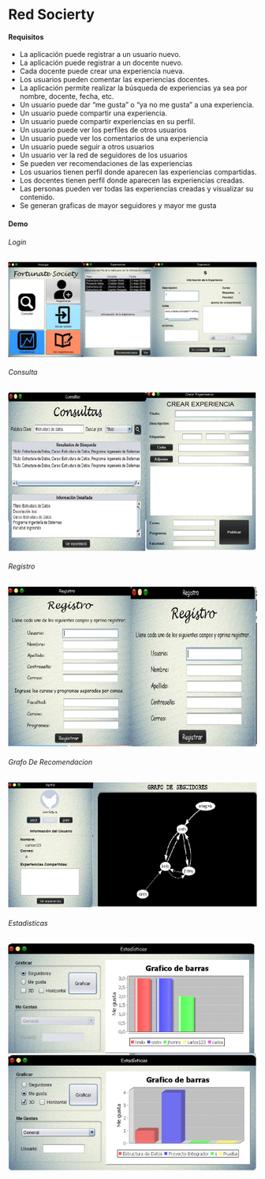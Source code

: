 # Red Socierty #

#### Requisitos ###
- La aplicación puede registrar a un usuario nuevo.
- La aplicación puede registrar a un docente nuevo.
- Cada docente puede crear una experiencia nueva.
- Los usuarios pueden comentar las experiencias docentes.
- La aplicación permite realizar la búsqueda de experiencias ya sea por nombre, docente, fecha, etc.
- Un usuario puede dar “me gusta” o “ya no me gusta” a una experiencia.
- Un usuario puede compartir una experiencia.
- Un usuario puede compartir experiencias en su perfil.
- Un usuario puede ver los perfiles de otros usuarios
- Un usuario puede ver los comentarios de una experiencia
- Un usuario puede seguir a  otros usuarios
- Un usuario ver la red de seguidores de los usuarios
- Se pueden ver recomendaciones de las experiencias
- Los usuarios tienen perfil donde aparecen las experiencias compartidas.
- Los docentes tienen perfil donde aparecen las experiencias creadas.
- Las personas pueden ver todas las experiencias creadas y visualizar su contenido.
- Se generan graficas de mayor seguidores y mayor me gusta

#### Demo

###### Login

![login](asset/login.jpg)

###### Consulta

![login](asset/search.jpg)

###### Registro

![login](asset/register.jpg)

###### Grafo De Recomendacion

![login](asset/grafo.jpg)

###### Estadisticas

![login](asset/graficos.jpg)


